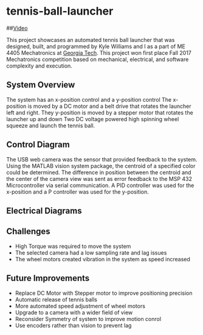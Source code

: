 # tennis-ball-launcher

##[Video](https://youtu.be/vrVyTNxIxno)

This project showcases an automated tennis ball launcher that was designed, built, and programmed by Kyle Williams and I as a part of ME 4405 Mechatronics at [Georgia Tech](gatech.edu). This project won first place Fall 2017 Mechatronics competition based on mechanical, electrical, and software complexity and execution.

## System Overview

The system has an x-position control and a y-position control
The x-position is moved by a DC motor and a belt drive that rotates the launcher left and right.
They y-position is moved by a stepper motor that rotates the launcher up and down
Two DC voltage powered high spinning wheel squeeze and launch the tennis ball.

## Control Diagram

The USB web camera was the sensor that provided feedback to the system. Using the MATLAB vision system package, the centroid of a specified color could be determined. The difference in position between the centroid and the center of the camera view was sent as error feedback to the MSP 432 Microcontroller via serial communication. A PID controller was used for the x-position and a P controller was used for the y-position.

## Electrical Diagrams

## Challenges

- High Torque was required to move the system
- The selected camera had a low sampling rate and lag issues
- The wheel motors created vibration in the system as speed increased

## Future Improvements

- Replace DC Motor with Stepper motor to improve positioning precision
- Automatic release of tennis balls
- More automated speed adjustment of wheel motors
- Upgrade to a camera with a wider field of view
- Reconsider Symmetry of system to improve motion conrol
- Use encoders rather than vision to prevent lag
